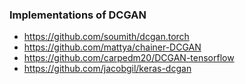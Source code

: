 ### Implementations of DCGAN ###

- https://github.com/soumith/dcgan.torch
- https://github.com/mattya/chainer-DCGAN
- https://github.com/carpedm20/DCGAN-tensorflow
- https://github.com/jacobgil/keras-dcgan
